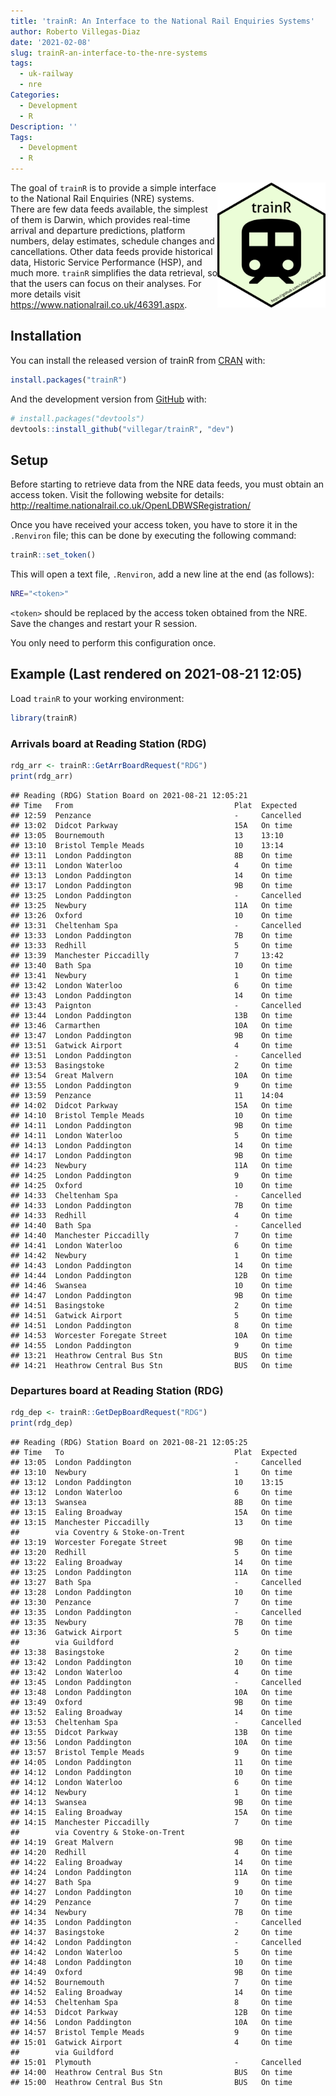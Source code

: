 ```yaml
---
title: 'trainR: An Interface to the National Rail Enquiries Systems'
author: Roberto Villegas-Diaz
date: '2021-02-08'
slug: trainR-an-interface-to-the-nre-systems
tags:
  - uk-railway
  - nre
Categories:
  - Development
  - R
Description: ''
Tags:
  - Development
  - R
---
```


<img src="https://raw.githubusercontent.com/villegar/trainR/main/inst/images/logo.png" alt="logo" align="right" height=200px/>

The goal of `trainR` is to provide a simple interface to the 
National Rail Enquiries (NRE) systems. There are few data feeds 
available, the simplest of them is Darwin, which provides real-time 
arrival and departure predictions, platform numbers, delay estimates, 
schedule changes and cancellations. Other data feeds provide historical 
data, Historic Service Performance (HSP), and much more. `trainR` 
simplifies the data retrieval, so that the users can focus on their 
analyses. For more details visit 
https://www.nationalrail.co.uk/46391.aspx.

## Installation

You can install the released version of trainR from [CRAN](https://CRAN.R-project.org) with:

``` r
install.packages("trainR")
```

And the development version from [GitHub](https://github.com/) with:

``` r
# install.packages("devtools")
devtools::install_github("villegar/trainR", "dev")
```

## Setup
Before starting to retrieve data from the NRE data feeds, you must obtain an access token. 
Visit the following website for details: http://realtime.nationalrail.co.uk/OpenLDBWSRegistration/

Once you have received your access token, you have to store it in the `.Renviron` file; this can be 
done by executing the following command:


```r
trainR::set_token()
```

This will open a text file, `.Renviron`, add a new line at the end (as follows):

```bash
NRE="<token>"
```

`<token>` should be replaced by the access token obtained from the NRE. Save the changes and restart 
your R session.

You only need to perform this configuration once.

## Example (Last rendered on 2021-08-21 12:05)

Load `trainR` to your working environment:

```r
library(trainR)
```

### Arrivals board at Reading Station (RDG)


```r
rdg_arr <- trainR::GetArrBoardRequest("RDG")
print(rdg_arr)
```

```
## Reading (RDG) Station Board on 2021-08-21 12:05:21
## Time   From                                    Plat  Expected
## 12:59  Penzance                                -     Cancelled
## 13:02  Didcot Parkway                          15A   On time
## 13:05  Bournemouth                             13    13:10
## 13:10  Bristol Temple Meads                    10    13:14
## 13:11  London Paddington                       8B    On time
## 13:11  London Waterloo                         4     On time
## 13:13  London Paddington                       14    On time
## 13:17  London Paddington                       9B    On time
## 13:25  London Paddington                       -     Cancelled
## 13:25  Newbury                                 11A   On time
## 13:26  Oxford                                  10    On time
## 13:31  Cheltenham Spa                          -     Cancelled
## 13:33  London Paddington                       7B    On time
## 13:33  Redhill                                 5     On time
## 13:39  Manchester Piccadilly                   7     13:42
## 13:40  Bath Spa                                10    On time
## 13:41  Newbury                                 1     On time
## 13:42  London Waterloo                         6     On time
## 13:43  London Paddington                       14    On time
## 13:43  Paignton                                -     Cancelled
## 13:44  London Paddington                       13B   On time
## 13:46  Carmarthen                              10A   On time
## 13:47  London Paddington                       9B    On time
## 13:51  Gatwick Airport                         4     On time
## 13:51  London Paddington                       -     Cancelled
## 13:53  Basingstoke                             2     On time
## 13:54  Great Malvern                           10A   On time
## 13:55  London Paddington                       9     On time
## 13:59  Penzance                                11    14:04
## 14:02  Didcot Parkway                          15A   On time
## 14:10  Bristol Temple Meads                    10    On time
## 14:11  London Paddington                       9B    On time
## 14:11  London Waterloo                         5     On time
## 14:13  London Paddington                       14    On time
## 14:17  London Paddington                       9B    On time
## 14:23  Newbury                                 11A   On time
## 14:25  London Paddington                       9     On time
## 14:25  Oxford                                  10    On time
## 14:33  Cheltenham Spa                          -     Cancelled
## 14:33  London Paddington                       7B    On time
## 14:33  Redhill                                 4     On time
## 14:40  Bath Spa                                -     Cancelled
## 14:40  Manchester Piccadilly                   7     On time
## 14:41  London Waterloo                         6     On time
## 14:42  Newbury                                 1     On time
## 14:43  London Paddington                       14    On time
## 14:44  London Paddington                       12B   On time
## 14:46  Swansea                                 10    On time
## 14:47  London Paddington                       9B    On time
## 14:51  Basingstoke                             2     On time
## 14:51  Gatwick Airport                         5     On time
## 14:51  London Paddington                       8     On time
## 14:53  Worcester Foregate Street               10A   On time
## 14:55  London Paddington                       9     On time
## 13:21  Heathrow Central Bus Stn                BUS   On time
## 14:21  Heathrow Central Bus Stn                BUS   On time
```

### Departures board at Reading Station (RDG)


```r
rdg_dep <- trainR::GetDepBoardRequest("RDG")
print(rdg_dep)
```

```
## Reading (RDG) Station Board on 2021-08-21 12:05:25
## Time   To                                      Plat  Expected
## 13:05  London Paddington                       -     Cancelled
## 13:10  Newbury                                 1     On time
## 13:12  London Paddington                       10    13:15
## 13:12  London Waterloo                         6     On time
## 13:13  Swansea                                 8B    On time
## 13:15  Ealing Broadway                         15A   On time
## 13:15  Manchester Piccadilly                   13    On time
##        via Coventry & Stoke-on-Trent           
## 13:19  Worcester Foregate Street               9B    On time
## 13:20  Redhill                                 5     On time
## 13:22  Ealing Broadway                         14    On time
## 13:25  London Paddington                       11A   On time
## 13:27  Bath Spa                                -     Cancelled
## 13:28  London Paddington                       10    On time
## 13:30  Penzance                                7     On time
## 13:35  London Paddington                       -     Cancelled
## 13:35  Newbury                                 7B    On time
## 13:36  Gatwick Airport                         5     On time
##        via Guildford                           
## 13:38  Basingstoke                             2     On time
## 13:42  London Paddington                       10    On time
## 13:42  London Waterloo                         4     On time
## 13:45  London Paddington                       -     Cancelled
## 13:48  London Paddington                       10A   On time
## 13:49  Oxford                                  9B    On time
## 13:52  Ealing Broadway                         14    On time
## 13:53  Cheltenham Spa                          -     Cancelled
## 13:55  Didcot Parkway                          13B   On time
## 13:56  London Paddington                       10A   On time
## 13:57  Bristol Temple Meads                    9     On time
## 14:05  London Paddington                       11    On time
## 14:12  London Paddington                       10    On time
## 14:12  London Waterloo                         6     On time
## 14:12  Newbury                                 1     On time
## 14:13  Swansea                                 9B    On time
## 14:15  Ealing Broadway                         15A   On time
## 14:15  Manchester Piccadilly                   7     On time
##        via Coventry & Stoke-on-Trent           
## 14:19  Great Malvern                           9B    On time
## 14:20  Redhill                                 4     On time
## 14:22  Ealing Broadway                         14    On time
## 14:24  London Paddington                       11A   On time
## 14:27  Bath Spa                                9     On time
## 14:27  London Paddington                       10    On time
## 14:29  Penzance                                7     On time
## 14:34  Newbury                                 7B    On time
## 14:35  London Paddington                       -     Cancelled
## 14:37  Basingstoke                             2     On time
## 14:42  London Paddington                       -     Cancelled
## 14:42  London Waterloo                         5     On time
## 14:48  London Paddington                       10    On time
## 14:49  Oxford                                  9B    On time
## 14:52  Bournemouth                             7     On time
## 14:52  Ealing Broadway                         14    On time
## 14:53  Cheltenham Spa                          8     On time
## 14:53  Didcot Parkway                          12B   On time
## 14:56  London Paddington                       10A   On time
## 14:57  Bristol Temple Meads                    9     On time
## 15:01  Gatwick Airport                         4     On time
##        via Guildford                           
## 15:01  Plymouth                                -     Cancelled
## 14:00  Heathrow Central Bus Stn                BUS   On time
## 15:00  Heathrow Central Bus Stn                BUS   On time
```
